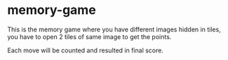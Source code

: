 # memory-game

This is the memory game where you have different images hidden in tiles, you have to open 2 tiles of same image to get the points.

Each move will be counted and resulted in final score.
